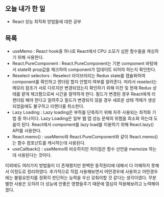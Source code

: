 ## 오늘 내가 한 일
- React 성능 최적화 방법들에 대한 공부

## 목록
- useMemo : React hook중 하나로 React에서 CPU 소모가 심한 함수들을 캐싱하기 위해 사용한다.
- React.PureComponent : React.PureComponent는 기본 component 바탕에서 state와 prop값을 체크하여 component가 업데이트 되어야 하는지 확인한다.
- Reselect selectors : Reselect 라이브러리는 Redux state를 캡슐화하여 component를 확인하고 렌더링 할지 안할지 여부를 알려준다. 따라서 reselect는 메모리 참조가 서로 다르지만 변경되었는지 확인하기 위해 이전 및 현재 Redux 상태를 얕게 체크함으로써 시간을 절약하게 한다. 필드가 변경된 경우 React에게 리렌더링 해야 한다고 알려주고 필드가 변경되지 않을 경우 새로운 상태 객체가 생성되었음에도 불구하고 리렌더를 취소한다.
- Lazy Loading : Lazy loading은 부하를 단축하기 위해 자주 사용되는 최적화 기법 중 하나이다. Lazy Loading은 일부 웹 앱 성능 문제의 위험을 최소화 하는데 도움이 된다. React에서 component를 lazy load를 이용하기 위해 React.lazy() API를 사용한다.
- React.memo() : useMemo와 React.PureComponent와 같이 React.memo()는 함수 컴포넌트를 캐시하는데 사용된다.
- useCallback() : useMemo와 비슷하지만 차이점은 함수 선언을 memoize 하는데 사용된다는 것이다.

이외에도 여러가지 방법들이 더 존재했지만 완벽한 동작원리에 대해서 다 이해하지 못해서 이정도로 정리하였다. 추가적으로 직접 사용해보면서 어떤경우에 사용하고 어떤경우에는 불필요한지를 정확히 판단하는 능력을 우선 갖춰야할 것 같다는 생각이였다. 무분별한 사용은 오히려 더 성능에 안좋은 영향을주기 때문에 열심히 적용해보려고 노력해야겠다.
